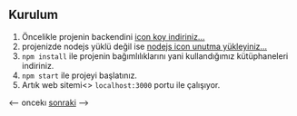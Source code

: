 

<!-- <video controls src="demo.mp4" title="Title"></video> -->
## Kurulum

1. Öncelikle projenin backendini [icon koy indiriniz...](https://github.com/fsoymaz/rentacarbackend)
2. projenizde nodejs yüklü değil ise [nodejs icon unutma yükleyiniz...](https://nodejs.org/en/download)
3. `npm install` ile projenin bağımlılıklarını yani kullandığımız kütüphaneleri indiriniz.
4. `npm start` ile projeyi başlatınız.
5. Artık web sitemi<> `localhost:3000` portu ile çalışıyor.

<-- oncekı                   [sonraki](login.md) --> 